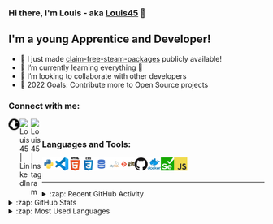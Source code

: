 ### Hi there, I'm Louis - aka [Louis45][website] 👋 

## I'm a young Apprentice and Developer!

- 🔭 I just made [claim-free-steam-packages](https://github.com/Luois45/claim-free-steam-packages) publicly available!
- 🌱 I’m currently learning everything 🤣
- 👯 I’m looking to collaborate with other developers
- 🥅 2022 Goals: Contribute more to Open Source projects

### Connect with me:

[<img align="left" alt="linktree.louis45.de" width="22px" src="https://raw.githubusercontent.com/iconic/open-iconic/master/svg/globe.svg" />][website]
[<img align="left" alt="Louis45 | LinkedIn" width="22px" src="https://cdn.jsdelivr.net/npm/simple-icons@v3/icons/linkedin.svg" />][linkedin]
[<img align="left" alt="Louis45 | Instagram" width="22px" src="https://cdn.jsdelivr.net/npm/simple-icons@v3/icons/instagram.svg" />][instagram]

<br />

### Languages and Tools:

[<img align="left" alt="Python" width="26px" src="https://raw.githubusercontent.com/github/explore/80688e429a7d4ef2fca1e82350fe8e3517d3494d/topics/python/python.png" />](https://github.com/topics/python)
[<img align="left" alt="Visual Studio Code" width="26px" src="https://raw.githubusercontent.com/github/explore/bbd48b997e8d0bef63f676eca4da5e1f76487b56/topics/visual-studio-code/visual-studio-code.png" />](https://github.com/topics/visual-studio-code)
[<img align="left" alt="HTML" width="26px" src="https://raw.githubusercontent.com/github/explore/80688e429a7d4ef2fca1e82350fe8e3517d3494d/topics/html/html.png" />](https://github.com/topics/html)
[<img align="left" alt="CSS" width="26px" src="https://raw.githubusercontent.com/github/explore/80688e429a7d4ef2fca1e82350fe8e3517d3494d/topics/css/css.png" />](https://github.com/topics/css)
[<img align="left" alt="SQL" width="26px" src="https://raw.githubusercontent.com/github/explore/80688e429a7d4ef2fca1e82350fe8e3517d3494d/topics/sql/sql.png" />](https://github.com/topics/sql)
[<img align="left" alt="MySQL" width="26px" src="https://raw.githubusercontent.com/github/explore/80688e429a7d4ef2fca1e82350fe8e3517d3494d/topics/mysql/mysql.png" />](https://github.com/topics/mysql)
[<img align="left" alt="Git" width="26px" src="https://raw.githubusercontent.com/github/explore/80688e429a7d4ef2fca1e82350fe8e3517d3494d/topics/git/git.png" />](https://github.com/topics/git)
[<img align="left" alt="GitHub" width="26px" src="https://raw.githubusercontent.com/github/explore/78df643247d429f6cc873026c0622819ad797942/topics/github/github.png" />](https://github.com/topics/github)
[<img align="left" alt="GitHub" width="26px" src="https://raw.githubusercontent.com/github/explore/80688e429a7d4ef2fca1e82350fe8e3517d3494d/topics/docker/docker.png" />](https://github.com/topics/docker)
[<img align="left" alt="Selenium" width="26px" src="https://raw.githubusercontent.com/github/explore/6c7084bb772f6fabaae377f5ae4a607594234ee6/topics/selenium/selenium.png" />](https://github.com/topics/selenium)
[<img align="left" alt="JavaScript" width="26px" src="https://raw.githubusercontent.com/github/explore/80688e429a7d4ef2fca1e82350fe8e3517d3494d/topics/javascript/javascript.png" />](https://github.com/topics/javascript)

<br />
<br />

---

<details>
  <summary>:zap: Recent GitHub Activity</summary>
  
<!--START_SECTION:activity-->
1. 🎉 Merged PR [#1](https://github.com/golummodz/G-mod-injector/pull/1) in [golummodz/G-mod-injector](https://github.com/golummodz/G-mod-injector)
2. 💪 Opened PR [#1](https://github.com/golummodz/G-mod-injector/pull/1) in [golummodz/G-mod-injector](https://github.com/golummodz/G-mod-injector)
3. 💪 Opened PR [#4](https://github.com/golummodz/G-mod-menu/pull/4) in [golummodz/G-mod-menu](https://github.com/golummodz/G-mod-menu)
4. 🚀 Published release [Version 1.0.1](https://github.com/golummodz/G-mod-menu/releases/tag/v1.0.1) in [golummodz/G-mod-menu](https://github.com/golummodz/G-mod-menu)
5. 🚀 Published release [Version 1.0](https://github.com/golummodz/G-mod-menu/releases/tag/v1.0.0) in [golummodz/G-mod-menu](https://github.com/golummodz/G-mod-menu)
6. 🎉 Merged PR [#3](https://github.com/golummodz/G-mod-menu/pull/3) in [golummodz/G-mod-menu](https://github.com/golummodz/G-mod-menu)
7. 💪 Opened PR [#3](https://github.com/golummodz/G-mod-menu/pull/3) in [golummodz/G-mod-menu](https://github.com/golummodz/G-mod-menu)
8. 🚀 Published release [Version 1.0](https://github.com/golummodz/G-mod-menu/releases/tag/v1.0.0) in [golummodz/G-mod-menu](https://github.com/golummodz/G-mod-menu)
9. 🎉 Merged PR [#2](https://github.com/golummodz/G-mod-menu/pull/2) in [golummodz/G-mod-menu](https://github.com/golummodz/G-mod-menu)
10. 💪 Opened PR [#2](https://github.com/golummodz/G-mod-menu/pull/2) in [golummodz/G-mod-menu](https://github.com/golummodz/G-mod-menu)
<!--END_SECTION:activity-->
  
</details>

<details>
  <summary>:zap: GitHub Stats</summary>
  <a href="https://github.com/Luois45?tab=repositories">
    <img align="center" alt="Louis45's GitHub Stats" src="https://github-readme-stats.vercel.app/api?username=Luois45&count_private=true&theme=tokyonight&show_icons=true" />
  </a>
</details>

<details>
  <summary>:zap: Most Used Languages</summary>
  <a href="https://github.com/Luois45?tab=repositories">
    <img align="center" alt="Louis45's Most Used Languages" src="https://github-readme-stats.vercel.app/api/top-langs/?username=Luois45&count_private=true&theme=tokyonight&layout=compact" />
  </a>
</details>

[website]: https://linktree.louis45.de/
[instagram]: https://rebrand.ly/instagram-45
[linkedin]: https://rebrand.ly/linkedin-45

